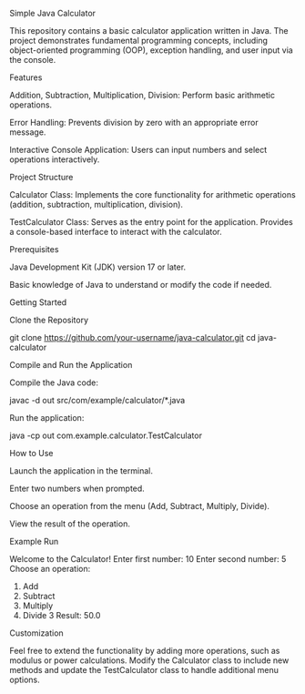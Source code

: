 Simple Java Calculator

This repository contains a basic calculator application written in Java. The project demonstrates fundamental programming concepts, including object-oriented programming (OOP), exception handling, and user input via the console.

Features

Addition, Subtraction, Multiplication, Division: Perform basic arithmetic operations.

Error Handling: Prevents division by zero with an appropriate error message.

Interactive Console Application: Users can input numbers and select operations interactively.

Project Structure

Calculator Class: Implements the core functionality for arithmetic operations (addition, subtraction, multiplication, division).

TestCalculator Class: Serves as the entry point for the application. Provides a console-based interface to interact with the calculator.

Prerequisites

Java Development Kit (JDK) version 17 or later.

Basic knowledge of Java to understand or modify the code if needed.

Getting Started

Clone the Repository

git clone https://github.com/your-username/java-calculator.git
cd java-calculator

Compile and Run the Application

Compile the Java code:

javac -d out src/com/example/calculator/*.java

Run the application:

java -cp out com.example.calculator.TestCalculator

How to Use

Launch the application in the terminal.

Enter two numbers when prompted.

Choose an operation from the menu (Add, Subtract, Multiply, Divide).

View the result of the operation.

Example Run

Welcome to the Calculator!
Enter first number: 10
Enter second number: 5
Choose an operation:
1. Add
2. Subtract
3. Multiply
4. Divide
3
Result: 50.0

Customization

Feel free to extend the functionality by adding more operations, such as modulus or power calculations. Modify the Calculator class to include new methods and update the TestCalculator class to handle additional menu options.
